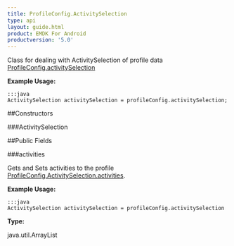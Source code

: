 ```yaml
---
title: ProfileConfig.ActivitySelection
type: api
layout: guide.html
product: EMDK For Android
productversion: '5.0'
---
```



Class for dealing with ActivitySelection of profile data [ ProfileConfig.activitySelection](../ProfileConfig#activityselection)
 
 

**Example Usage:**
	
	:::java	
	ActivitySelection activitySelection = profileConfig.activitySelection;


##Constructors

###ActivitySelection



##Public Fields

###activities

Gets and Sets activities to the profile [ ProfileConfig.ActivitySelection.activities](../ProfileConfig-ActivitySelection#activities).
 
 

**Example Usage:**
	
	:::java	
	ActivitySelection activitySelection = profileConfig.activitySelection


**Type:**

java.util.ArrayList



